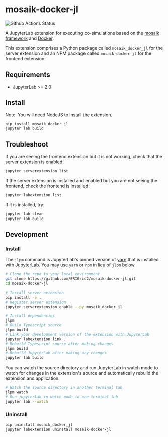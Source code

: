 # mosaik-docker-jl

![Github Actions Status](https://github.com/ERIGrid2/mosaik-docker-jl/workflows/Build/badge.svg)

A JupyterLab extension for executing co-simulations based on the [mosaik framework](https://mosaik.offis.de/) and [Docker](https://docs.docker.com/).

This extension comprises a Python package called `mosaik_docker_jl` for the server extension and an NPM package called `mosaik-docker-jl` for the frontend extension.


## Requirements

* JupyterLab >= 2.0

## Install

Note: You will need NodeJS to install the extension.

```bash
pip install mosaik_docker_jl
jupyter lab build
```

## Troubleshoot

If you are seeing the frontend extension but it is not working, check that the server extension is enabled:

```bash
jupyter serverextension list
```

If the server extension is installed and enabled but you are not seeing the frontend, check the frontend is installed:

```bash
jupyter labextension list
```

If it is installed, try:

```bash
jupyter lab clean
jupyter lab build
```

## Development

### Install

The `jlpm` command is JupyterLab's pinned version of [yarn](https://yarnpkg.com/) that is installed with JupyterLab.
You may use `yarn` or `npm` in lieu of `jlpm` below.

```bash
# Clone the repo to your local environment
git clone https://github.com/ERIGrid2/mosaik-docker-jl.git
cd mosaik-docker-jl

# Install server extension
pip install -e .
# Register server extension
jupyter serverextension enable --py mosaik_docker_jl

# Install dependencies
jlpm
# Build Typescript source
jlpm build
# Link your development version of the extension with JupyterLab
jupyter labextension link .
# Rebuild Typescript source after making changes
jlpm build
# Rebuild JupyterLab after making any changes
jupyter lab build
```

You can watch the source directory and run JupyterLab in watch mode to watch for changes in the extension's source and automatically rebuild the extension and application.

```bash
# Watch the source directory in another terminal tab
jlpm watch
# Run jupyterlab in watch mode in one terminal tab
jupyter lab --watch
```

### Uninstall

```bash
pip uninstall mosaik_docker_jl
jupyter labextension uninstall mosaik-docker-jl
```
